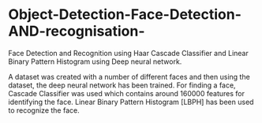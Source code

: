 # Object-Detection-Face-Detection-AND-recognisation-
Face Detection and Recognition using Haar Cascade Classifier and Linear Binary Pattern Histogram using Deep neural network.

A dataset was created with a number of different faces and then using the dataset, the deep neural network has been trained. For finding a face, Cascade Classifier was used which contains around 160000 features for identifying the face. Linear Binary Pattern Histogram [LBPH] has been used to recognize the face.
